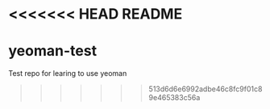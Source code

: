 <<<<<<< HEAD
README
=======
yeoman-test
===========

Test repo for learing to use yeoman
>>>>>>> 513d6d6e6992adbe46c8fc9f01c89e465383c56a
